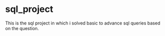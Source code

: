 # sql_project
This is the sql project in which i solved basic to advance sql queries based on the question.
